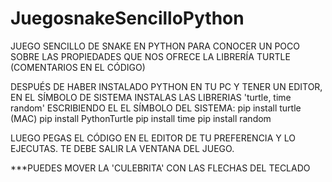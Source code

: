 # JuegosnakeSencilloPython
JUEGO SENCILLO DE SNAKE EN PYTHON PARA CONOCER UN POCO SOBRE LAS PROPIEDADES QUE NOS OFRECE
LA LIBRERÍA TURTLE (COMENTARIOS EN EL CÓDIGO)

DESPUÉS DE HABER INSTALADO PYTHON EN TU PC Y TENER UN EDITOR, EN EL SÍMBOLO DE SISTEMA INSTALAS LAS LIBRERIAS 'turtle, time random'
ESCRIBIENDO EL EL SÍMBOLO DEL SISTEMA:
pip install turtle         (MAC) pip install PythonTurtle
pip install time
pip install random

LUEGO PEGAS EL CÓDIGO EN EL EDITOR DE TU PREFERENCIA Y LO EJECUTAS.  TE DEBE SALIR LA VENTANA DEL JUEGO.

***PUEDES MOVER LA 'CULEBRITA' CON LAS FLECHAS DEL TECLADO
